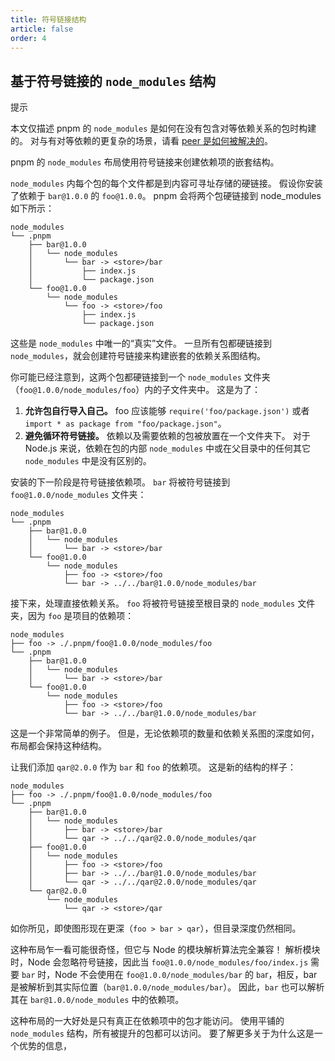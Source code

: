 ```yaml
---
title: 符号链接结构
article: false
order: 4
---
```


## 基于符号链接的 `node_modules` 结构

提示

本文仅描述 pnpm 的 `node_modules` 是如何在没有包含对等依赖关系的包时构建的。 对与有对等依赖的更复杂的场景，请看 [peer 是如何被解决的](https://pnpm.io/zh/how-peers-are-resolved)。

pnpm 的 `node_modules` 布局使用符号链接来创建依赖项的嵌套结构。

`node_modules` 内每个包的每个文件都是到内容可寻址存储的硬链接。 假设你安装了依赖于 `bar@1.0.0` 的 `foo@1.0.0`。 pnpm 会将两个包硬链接到 node_modules 如下所示：

```text
node_modules
└── .pnpm
    ├── bar@1.0.0
    │   └── node_modules
    │       └── bar -> <store>/bar
    │           ├── index.js
    │           └── package.json
    └── foo@1.0.0
        └── node_modules
            └── foo -> <store>/foo
                ├── index.js
                └── package.json
```



这些是 `node_modules` 中唯一的“真实”文件。 一旦所有包都硬链接到 `node_modules`，就会创建符号链接来构建嵌套的依赖关系图结构。

你可能已经注意到，这两个包都硬链接到一个 `node_modules` 文件夹（`foo@1.0.0/node_modules/foo`）内的子文件夹中。 这是为了：

1. **允许包自行导入自己。** foo 应该能够 `require('foo/package.json')` 或者 `import * as package from "foo/package.json"`。
2. **避免循环符号链接。** 依赖以及需要依赖的包被放置在一个文件夹下。 对于 Node.js 来说，依赖在包的内部 `node_modules` 中或在父目录中的任何其它 `node_modules` 中是没有区别的。

安装的下一阶段是符号链接依赖项。 `bar` 将被符号链接到 `foo@1.0.0/node_modules` 文件夹：

```text
node_modules
└── .pnpm
    ├── bar@1.0.0
    │   └── node_modules
    │       └── bar -> <store>/bar
    └── foo@1.0.0
        └── node_modules
            ├── foo -> <store>/foo
            └── bar -> ../../bar@1.0.0/node_modules/bar
```



接下来，处理直接依赖关系。 `foo` 将被符号链接至根目录的 `node_modules` 文件夹，因为 `foo` 是项目的依赖项：

```text
node_modules
├── foo -> ./.pnpm/foo@1.0.0/node_modules/foo
└── .pnpm
    ├── bar@1.0.0
    │   └── node_modules
    │       └── bar -> <store>/bar
    └── foo@1.0.0
        └── node_modules
            ├── foo -> <store>/foo
            └── bar -> ../../bar@1.0.0/node_modules/bar
```



这是一个非常简单的例子。 但是，无论依赖项的数量和依赖关系图的深度如何，布局都会保持这种结构。

让我们添加 `qar@2.0.0` 作为 `bar` 和 `foo` 的依赖项。 这是新的结构的样子：

```text
node_modules
├── foo -> ./.pnpm/foo@1.0.0/node_modules/foo
└── .pnpm
    ├── bar@1.0.0
    │   └── node_modules
    │       ├── bar -> <store>/bar
    │       └── qar -> ../../qar@2.0.0/node_modules/qar
    ├── foo@1.0.0
    │   └── node_modules
    │       ├── foo -> <store>/foo
    │       ├── bar -> ../../bar@1.0.0/node_modules/bar
    │       └── qar -> ../../qar@2.0.0/node_modules/qar
    └── qar@2.0.0
        └── node_modules
            └── qar -> <store>/qar
```



如你所见，即使图形现在更深（`foo > bar > qar`），但目录深度仍然相同。

这种布局乍一看可能很奇怪，但它与 Node 的模块解析算法完全兼容！ 解析模块时，Node 会忽略符号链接，因此当 `foo@1.0.0/node_modules/foo/index.js` 需要 `bar` 时，Node 不会使用在 `foo@1.0.0/node_modules/bar` 的 `ba`r，相反，bar 是被解析到其实际位置（`bar@1.0.0/node_modules/bar`）。 因此，`bar` 也可以解析其在 `bar@1.0.0/node_modules` 中的依赖项。

这种布局的一大好处是只有真正在依赖项中的包才能访问。 使用平铺的 `node_modules` 结构，所有被提升的包都可以访问。 要了解更多关于为什么这是一个优势的信息，
